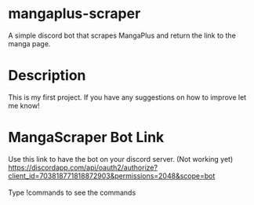 # mangaplus-scraper
A simple discord bot that scrapes MangaPlus and return the link to the manga page.

# Description
This is my first project.
If you have any suggestions on how to improve let me know!

# MangaScraper Bot Link
Use this link to have the bot on your discord server. (Not working yet)
<br>https://discordapp.com/api/oauth2/authorize?client_id=703818771818872903&permissions=2048&scope=bot</br>
<br>Type !commands to see the commands</br>
